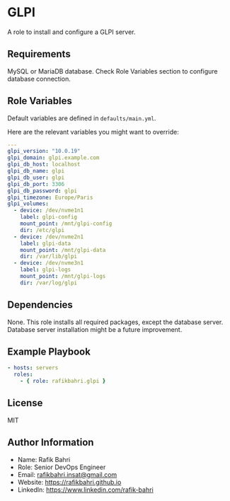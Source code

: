 GLPI
====

A role to install and configure a GLPI server.

Requirements
------------

MySQL or MariaDB database.
Check Role Variables section to configure database connection.

Role Variables
--------------

Default variables are defined in `defaults/main.yml`.

Here are the relevant variables you might want to override:

```yaml
---
glpi_version: "10.0.19"
glpi_domain: glpi.example.com
glpi_db_host: localhost
glpi_db_name: glpi
glpi_db_user: glpi
glpi_db_port: 3306
glpi_db_password: glpi
glpi_timezone: Europe/Paris
glpi_volumes:
  - device: /dev/nvme1n1
    label: glpi-config
    mount_point: /mnt/glpi-config
    dir: /etc/glpi
  - device: /dev/nvme2n1
    label: glpi-data
    mount_point: /mnt/glpi-data
    dir: /var/lib/glpi
  - device: /dev/nvme3n1
    label: glpi-logs
    mount_point: /mnt/glpi-logs
    dir: /var/log/glpi
```

Dependencies
------------

None. This role installs all required packages, except the database server.
Database server installation might be a future improvement.

Example Playbook
----------------

```yaml
- hosts: servers
  roles:
    - { role: rafikbahri.glpi }
```

License
-------

MIT

Author Information
------------------

- Name: Rafik Bahri
- Role: Senior DevOps Engineer
- Email: <rafikbahri.insat@gmail.com>
- Website: <https://rafikbahri.github.io>
- LinkedIn: <https://www.linkedin.com/rafik-bahri>
